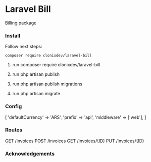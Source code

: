 # Laravel Bill
Billing package
### Install
Follow next steps:

```shell script
composer require clonixdev/laravel-bill
```


1. run composer require clonixdev/laravel-bill

2. run php artisan publish

3. run php artisan publish migrations

4. run php artisan migrate


### Config

[
    'defaultCurrency' => 'ARS',
    'prefix' => 'api',
    'middleware' => ['web'],
]
### Routes

GET /invoices
POST /invoices
GET /invoices/{ID}
PUT /invoices/{ID}

### Acknowledgements

